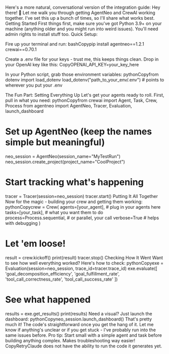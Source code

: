 Here's a more natural, conversational version of the integration guide:
Hey there! 👋 Let me walk you through getting AgentNeo and CrewAI working together. I've set this up a bunch of times, so I'll share what works best.
Getting Started
First things first, make sure you've got Python 3.9+ on your machine (anything older and you might run into weird issues). You'll need admin rights to install stuff too.
Quick Setup:

Fire up your terminal and run:
bashCopypip install agentneo==1.2.1 crewai==0.70.1

Create a .env file for your keys - trust me, this keeps things clean. Drop in your OpenAI key like this:
CopyOPENAI_API_KEY=your_key_here

In your Python script, grab those environment variables:
pythonCopyfrom dotenv import load_dotenv
load_dotenv("path_to_your_env/.env")  # points to wherever you put your .env


The Fun Part: Setting Everything Up
Let's get your agents ready to roll. First, pull in what you need:
pythonCopyfrom crewai import Agent, Task, Crew, Process
from agentneo import AgentNeo, Tracer, Evaluation, launch_dashboard

# Set up AgentNeo (keep the names simple but meaningful)
neo_session = AgentNeo(session_name="MyTestRun")
neo_session.create_project(project_name="CoolProject")

# Start tracking what's happening
tracer = Tracer(session=neo_session)
tracer.start()
Putting It All Together
Now for the magic - building your crew and getting them working:
pythonCopycrew = Crew(
    agents=[your_agent],  # plug in your agents here
    tasks=[your_task],    # what you want them to do
    process=Process.sequential,  # or parallel, your call
    verbose=True  # helps with debugging
)

# Let 'em loose!
result = crew.kickoff()
print(result)
tracer.stop()
Checking How It Went
Want to see how well everything worked? Here's how to check:
pythonCopyexe = Evaluation(session=neo_session, trace_id=tracer.trace_id)
exe.evaluate([
    'goal_decomposition_efficiency',
    'goal_fulfillment_rate',
    'tool_call_correctness_rate',
    'tool_call_success_rate'
])

# See what happened
results = exe.get_results()
print(results)
Need a visual? Just launch the dashboard:
pythonCopyneo_session.launch_dashboard()
That's pretty much it! The code's straightforward once you get the hang of it. Let me know if anything's unclear or if you get stuck - I've probably run into the same issues before.
Pro tip: Start small with a simple agent and task before building anything complex. Makes troubleshooting way easier! CopyRetryClaude does not have the ability to run the code it generates yet.

